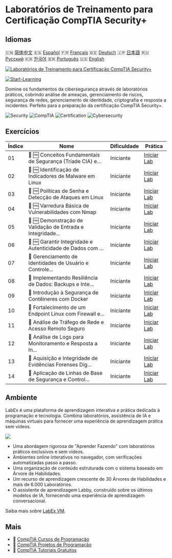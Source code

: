 # Laboratórios de Treinamento para Certificação CompTIA Security+

## Idiomas

🇨🇳 [简体中文](README_zh.md) 🇪🇸 [Español](README_es.md) 🇫🇷 [Français](README_fr.md) 🇩🇪 [Deutsch](README_de.md) 🇯🇵 [日本語](README_ja.md) 🇷🇺 [Русский](README_ru.md) 🇰🇷 [한국어](README_ko.md) 🇧🇷 [Português](README_pt.md) 🇺🇸 [English](README.md) 

[![Laboratórios de Treinamento para Certificação CompTIA Security+](https://cover-creator.labex.io/comptia-security-plus-training-labs.png?lang=pt)](https://labex.io/pt/courses/comptia-security-plus-training-labs)

[![Start-Learning](https://img.shields.io/badge/Start-Learning-whitesmoke?style=for-the-badge)](https://labex.io/pt/courses/comptia-security-plus-training-labs)

Domine os fundamentos da cibersegurança através de laboratórios práticos, cobrindo análise de ameaças, gerenciamento de riscos, segurança de redes, gerenciamento de identidade, criptografia e resposta a incidentes. Perfeito para a preparação da certificação CompTIA Security+.

![Security](https://img.shields.io/badge/Security-whitesmoke?style=for-the-badge&logo=security)
![CompTIA](https://img.shields.io/badge/CompTIA-whitesmoke?style=for-the-badge&logo=comptia)
![Certification](https://img.shields.io/badge/Certification-whitesmoke?style=for-the-badge&logo=certification)
![Cybersecurity](https://img.shields.io/badge/Cybersecurity-whitesmoke?style=for-the-badge&logo=cybersecurity)


## Exercícios

|   Índice | Nome                                                        | Dificuldade   | Prática                                                                                                                                                |
|----------|-------------------------------------------------------------|---------------|--------------------------------------------------------------------------------------------------------------------------------------------------------|
|       01 | 📖 🆓 Conceitos Fundamentais de Segurança (Tríade CIA) e... | Iniciante     | <a target='_blank' href='https://labex.io/pt/tutorials/comptia-foundational-security-concepts-cia-triad-in-linux-592882'>Iniciar Lab</a>               |
|       02 | 📖 🆓 Identificação de Indicadores de Malware em Linux      | Iniciante     | <a target='_blank' href='https://labex.io/pt/tutorials/comptia-identifying-malware-indicators-on-linux-592887'>Iniciar Lab</a>                         |
|       03 | 📖 🆓 Políticas de Senha e Detecção de Ataques em Linux     | Iniciante     | <a target='_blank' href='https://labex.io/pt/tutorials/comptia-password-policies-and-detecting-attack-in-linux-592888'>Iniciar Lab</a>                 |
|       04 | 📖 🆓 Varredura Básica de Vulnerabilidades com Nmap         | Iniciante     | <a target='_blank' href='https://labex.io/pt/tutorials/comptia-basic-vulnerability-scanning-with-nmap-594554'>Iniciar Lab</a>                          |
|       05 | 📖 🆓 Demonstração de Validação de Entrada e Integridade... | Iniciante     | <a target='_blank' href='https://labex.io/pt/tutorials/comptia-demonstrating-input-validation-and-code-integrity-594556'>Iniciar Lab</a>               |
|       06 | 📖 🆓 Garantir Integridade e Autenticidade de Dados com ... | Iniciante     | <a target='_blank' href='https://labex.io/pt/tutorials/comptia-ensuring-data-integrity-and-authenticity-with-cryptography-594576'>Iniciar Lab</a>      |
|       07 | 📖  Gerenciamento de Identidades de Usuário e Controle...   | Iniciante     | <a target='_blank' href='https://labex.io/pt/tutorials/comptia-managing-user-identities-and-access-controls-in-linux-594585'>Iniciar Lab</a>           |
|       08 | 📖  Implementando Resiliência de Dados: Backups e Inte...   | Iniciante     | <a target='_blank' href='https://labex.io/pt/tutorials/comptia-implementing-data-resilience-backups-and-file-integrity-594583'>Iniciar Lab</a>         |
|       09 | 📖  Introdução à Segurança de Contêineres com Docker        | Iniciante     | <a target='_blank' href='https://labex.io/pt/tutorials/comptia-introduction-to-container-security-with-docker-594584'>Iniciar Lab</a>                  |
|       10 | 📖  Fortalecimento de um Endpoint Linux com Firewall e...   | Iniciante     | <a target='_blank' href='https://labex.io/pt/tutorials/comptia-hardening-a-linux-endpoint-with-firewall-and-service-management-594582'>Iniciar Lab</a> |
|       11 | 📖  Análise de Tráfego de Rede e Acesso Remoto Seguro       | Iniciante     | <a target='_blank' href='https://labex.io/pt/tutorials/comptia-network-traffic-analysis-and-secure-remote-access-594587'>Iniciar Lab</a>               |
|       12 | 📖  Análise de Logs para Monitoramento e Resposta a In...   | Iniciante     | <a target='_blank' href='https://labex.io/pt/tutorials/comptia-monitoring-and-incident-response-log-analysis-594586'>Iniciar Lab</a>                   |
|       13 | 📖  Aquisição e Integridade de Evidências Forenses Dig...   | Iniciante     | <a target='_blank' href='https://labex.io/pt/tutorials/comptia-digital-forensics-evidence-acquisition-and-integrity-594581'>Iniciar Lab</a>            |
|       14 | 📖  Aplicação de Linhas de Base de Segurança e Control...   | Iniciante     | <a target='_blank' href='https://labex.io/pt/tutorials/comptia-applying-security-baselines-and-compliance-controls-594580'>Iniciar Lab</a>             |

## Ambiente

LabEx é uma plataforma de aprendizagem interativa e prática dedicada à programação e tecnologia. Combina laboratórios, assistência de IA e máquinas virtuais para fornecer uma experiência de aprendizagem prática sem vídeos.

![](https://tutorial-screenshot.getvm.io/images/vm-1725247253.png)

- Uma abordagem rigorosa de "Aprender Fazendo" com laboratórios práticos exclusivos e sem vídeos.
- Ambientes online interativos no navegador, com verificações automatizadas passo a passo.
- Uma organização de conteúdo estruturada com o sistema baseado em Árvore de Habilidades.
- Um recurso de aprendizagem crescente de 30 Árvores de Habilidades e mais de 6.000 Laboratórios.
- O assistente de aprendizagem Labby, construído sobre os últimos modelos de IA, fornecendo uma experiência de aprendizagem conversacional.

Saiba mais sobre [LabEx VM](https://support.labex.io/using-labex/virtual-machine).

## Mais

- 🔗 [CompTIA Cursos de Programação](https://github.com/labex-labs/awesome-programming-courses)
- 🔗 [CompTIA Projetos de Programação](https://github.com/labex-labs/awesome-programming-projects)
- 🔗 [CompTIA Tutoriais Gratuitos](https://github.com/labex-labs/comptia-free-tutorials)

